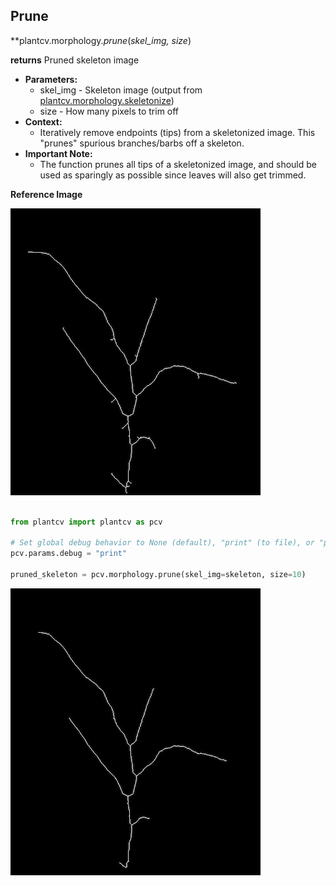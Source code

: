 ## Prune

**plantcv.morphology.*prune*(*skel_img, size*)

**returns** Pruned skeleton image 

- **Parameters:**
    - skel_img - Skeleton image (output from [plantcv.morphology.skeletonize](morph_skeletonize.md))
    - size - How many pixels to trim off 
- **Context:**
    - Iteratively remove endpoints (tips) from a skeletonized image. This "prunes" spurious branches/barbs off a skeleton.
- **Important Note:**
    - The function prunes all tips of a skeletonized image, and should be used as sparingly as possible since leaves will also get trimmed. 

**Reference Image**

![Screenshot](img/documentation_images/prune/skeleton_image.jpg)

```python

from plantcv import plantcv as pcv

# Set global debug behavior to None (default), "print" (to file), or "plot" (Jupyter Notebooks or X11)
pcv.params.debug = "print"

pruned_skeleton = pcv.morphology.prune(skel_img=skeleton, size=10)
```

![Screenshot](img/documentation_images/prune/pruned_image.jpg)
